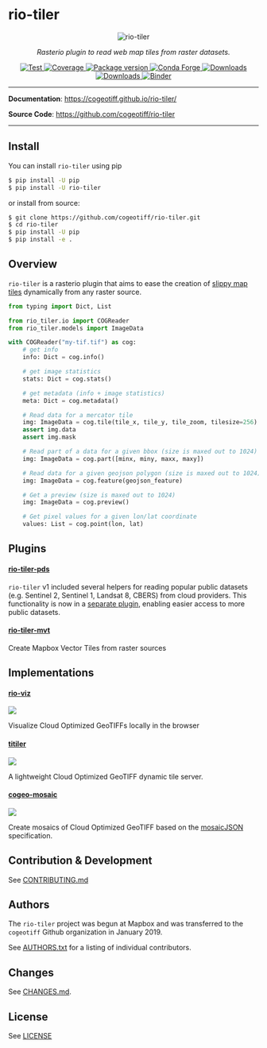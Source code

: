 # rio-tiler

<p align="center">
  <img src="https://user-images.githubusercontent.com/10407788/88133997-77560f00-cbb1-11ea-874c-a8f1d123a9df.jpg" style="max-width: 800px;" alt="rio-tiler"></a>
</p>
<p align="center">
  <em>Rasterio plugin to read web map tiles from raster datasets.</em>
</p>
<p align="center">
  <a href="https://github.com/cogeotiff/rio-tiler/actions?query=workflow%3ACI" target="_blank">
      <img src="https://github.com/cogeotiff/rio-tiler/workflows/CI/badge.svg" alt="Test">
  </a>
  <a href="https://codecov.io/gh/cogeotiff/rio-tiler" target="_blank">
      <img src="https://codecov.io/gh/cogeotiff/rio-tiler/branch/master/graph/badge.svg" alt="Coverage">
  </a>
  <a href="https://pypi.org/project/rio-tiler" target="_blank">
      <img src="https://img.shields.io/pypi/v/rio-tiler?color=%2334D058&label=pypi%20package" alt="Package version">
  </a>
  <a href="https://anaconda.org/conda-forge/rio-tiler" target="_blank">
      <img src="https://img.shields.io/conda/v/conda-forge/rio-tiler.svg" alt="Conda Forge">
  </a>
  <a href="https://pypistats.org/packages/rio-tiler" target="_blank">
      <img src="https://img.shields.io/pypi/dm/rio-tiler.svg" alt="Downloads">
  </a>
  <a href="https://github.com/cogeotiff/rio-tiler/blob/master/LICENSE.txt" target="_blank">
      <img src="https://img.shields.io/github/license/cogeotiff/rio-tiler.svg" alt="Downloads">
  </a>
  <a href="https://mybinder.org/v2/gh/cogeotiff/rio-tiler/master?filepath=docs%2Fexamples%2F" target="_blank" alt="Binder">
      <img src="https://mybinder.org/badge_logo.svg" alt="Binder">
  </a>
</p>

---

**Documentation**: <a href="https://cogeotiff.github.io/rio-tiler/" target="_blank">https://cogeotiff.github.io/rio-tiler/</a>

**Source Code**: <a href="https://github.com/cogeotiff/rio-tiler" target="_blank">https://github.com/cogeotiff/rio-tiler</a>

---

## Install

You can install `rio-tiler` using pip

```bash
$ pip install -U pip
$ pip install -U rio-tiler
```

or install from source:

```bash
$ git clone https://github.com/cogeotiff/rio-tiler.git
$ cd rio-tiler
$ pip install -U pip
$ pip install -e .
```

## Overview

`rio-tiler` is a rasterio plugin that aims to ease the creation of [slippy map tiles](https://en.wikipedia.org/wiki/Tiled_web_map) dynamically from any raster source.

```python
from typing import Dict, List

from rio_tiler.io import COGReader
from rio_tiler.models import ImageData

with COGReader("my-tif.tif") as cog:
    # get info
    info: Dict = cog.info()

    # get image statistics
    stats: Dict = cog.stats()

    # get metadata (info + image statistics)
    meta: Dict = cog.metadata()

    # Read data for a mercator tile
    img: ImageData = cog.tile(tile_x, tile_y, tile_zoom, tilesize=256)
    assert img.data
    assert img.mask

    # Read part of a data for a given bbox (size is maxed out to 1024)
    img: ImageData = cog.part([minx, miny, maxx, maxy])

    # Read data for a given geojson polygon (size is maxed out to 1024)
    img: ImageData = cog.feature(geojson_feature)

    # Get a preview (size is maxed out to 1024)
    img: ImageData = cog.preview()

    # Get pixel values for a given lon/lat coordinate
    values: List = cog.point(lon, lat)
```

## Plugins

#### [**rio-tiler-pds**][rio-tiler-pds]

[rio-tiler-pds]: https://github.com/cogeotiff/rio-tiler-pds

`rio-tiler` v1 included several helpers for reading popular public datasets (e.g. Sentinel 2, Sentinel 1, Landsat 8, CBERS) from cloud providers. This functionality is now in a [separate plugin][rio-tiler-pds], enabling easier access to more public datasets.

#### [**rio-tiler-mvt**][rio-tiler-mvt]

Create Mapbox Vector Tiles from raster sources

[rio-tiler-mvt]: https://github.com/cogeotiff/rio-tiler-mvt

## Implementations

#### [**rio-viz**][rio-viz]

![](https://user-images.githubusercontent.com/10407788/105772356-0ca2d900-5f30-11eb-85b9-c3da9e12b663.jpg)

[rio-viz]: (https://github.com/developmentseed/rio-viz)

Visualize Cloud Optimized GeoTIFFs locally in the browser

#### [**titiler**][titiler]

![](https://user-images.githubusercontent.com/10407788/84913491-99c3ac80-b088-11ea-846d-75db9e3ab31c.jpg)

[titiler]: https://github.com/developmentseed/titiler

A lightweight Cloud Optimized GeoTIFF dynamic tile server.



#### [**cogeo-mosaic**][cogeo-mosaic]

![](https://user-images.githubusercontent.com/10407788/73185274-c41dc900-40eb-11ea-8b67-f79c0682c3b0.jpg)

[cogeo-mosaic]: https://github.com/developmentseed/cogeo-mosaic

Create mosaics of Cloud Optimized GeoTIFF based on the [mosaicJSON][mosaicjson_spec] specification.

[mosaicjson_spec]: https://github.com/developmentseed/mosaicjson-spec

## Contribution & Development

See [CONTRIBUTING.md](https://github.com/cogeotiff/rio-tiler/blob/master/CONTRIBUTING.md)

## Authors

The `rio-tiler` project was begun at Mapbox and was transferred to the `cogeotiff` Github organization in January 2019.

See [AUTHORS.txt](https://github.com/cogeotiff/rio-tiler/blob/master/AUTHORS.txt) for a listing of individual contributors.

## Changes

See [CHANGES.md](https://github.com/cogeotiff/rio-tiler/blob/master/CHANGES.md).

## License

See [LICENSE](https://github.com/cogeotiff/rio-tiler/blob/master/LICENSE)
